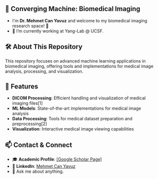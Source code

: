 ## 🔬 Converging Machine: Biomedical Imaging
- I'm **Dr. Mehmet Can Yavuz** and welcome to my biomedical imaging research space! 🎯
- 🔭 I’m currently working at Yang-Lab @ UCSF.

## 🛠️ About This Repository

This repository focuses on advanced machine learning applications in biomedical imaging, offering tools and implementations for medical image analysis, processing, and visualization.

## 🚀 Features

- **DICOM Processing**: Efficient handling and visualization of medical imaging files[1]
- **ML Models**: State-of-the-art implementations for medical image analysis
- **Data Processing**: Tools for medical dataset preparation and preprocessing[2]
- **Visualization**: Interactive medical image viewing capabilities

## 📫 Contact & Connect

- 🎓 **Academic Profile**: [[Google Scholar Page]](https://scholar.google.com/citations?user=LbWQgRsAAAAJ)
- 🔗 **LinkedIn**: [Mehmet Can Yavuz](https://www.linkedin.com/in/mcanyavuz/)
- 💬 Ask me about anything.
  
